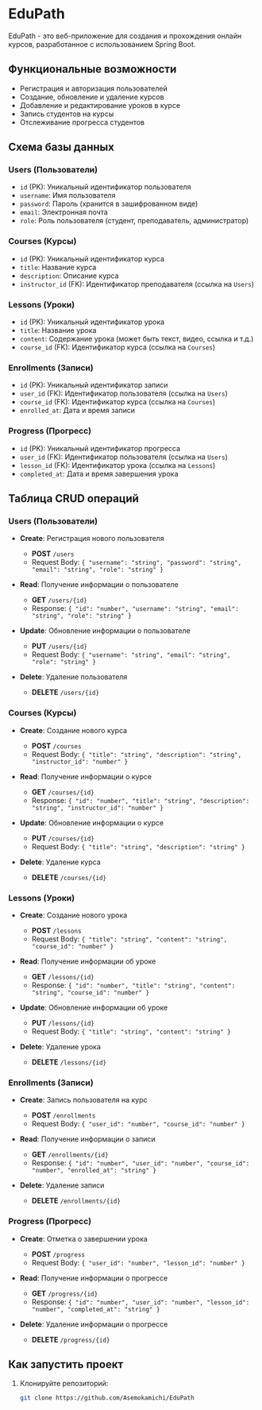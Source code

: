 # EduPath

EduPath - это веб-приложение для создания и прохождения онлайн курсов, разработанное с использованием Spring Boot.

## Функциональные возможности

- Регистрация и авторизация пользователей
- Создание, обновление и удаление курсов
- Добавление и редактирование уроков в курсе
- Запись студентов на курсы
- Отслеживание прогресса студентов

## Схема базы данных

### Users (Пользователи)

- `id` (PK): Уникальный идентификатор пользователя
- `username`: Имя пользователя
- `password`: Пароль (хранится в зашифрованном виде)
- `email`: Электронная почта
- `role`: Роль пользователя (студент, преподаватель, администратор)

### Courses (Курсы)

- `id` (PK): Уникальный идентификатор курса
- `title`: Название курса
- `description`: Описание курса
- `instructor_id` (FK): Идентификатор преподавателя (ссылка на `Users`)

### Lessons (Уроки)

- `id` (PK): Уникальный идентификатор урока
- `title`: Название урока
- `content`: Содержание урока (может быть текст, видео, ссылка и т.д.)
- `course_id` (FK): Идентификатор курса (ссылка на `Courses`)

### Enrollments (Записи)

- `id` (PK): Уникальный идентификатор записи
- `user_id` (FK): Идентификатор пользователя (ссылка на `Users`)
- `course_id` (FK): Идентификатор курса (ссылка на `Courses`)
- `enrolled_at`: Дата и время записи

### Progress (Прогресс)

- `id` (PK): Уникальный идентификатор прогресса
- `user_id` (FK): Идентификатор пользователя (ссылка на `Users`)
- `lesson_id` (FK): Идентификатор урока (ссылка на `Lessons`)
- `completed_at`: Дата и время завершения урока

## Таблица CRUD операций

### Users (Пользователи)

- **Create**: Регистрация нового пользователя
    - **POST** `/users`
    - Request Body: `{ "username": "string", "password": "string", "email": "string", "role": "string" }`

- **Read**: Получение информации о пользователе
    - **GET** `/users/{id}`
    - Response: `{ "id": "number", "username": "string", "email": "string", "role": "string" }`

- **Update**: Обновление информации о пользователе
    - **PUT** `/users/{id}`
    - Request Body: `{ "username": "string", "email": "string", "role": "string" }`

- **Delete**: Удаление пользователя
    - **DELETE** `/users/{id}`

### Courses (Курсы)

- **Create**: Создание нового курса
    - **POST** `/courses`
    - Request Body: `{ "title": "string", "description": "string", "instructor_id": "number" }`

- **Read**: Получение информации о курсе
    - **GET** `/courses/{id}`
    - Response: `{ "id": "number", "title": "string", "description": "string", "instructor_id": "number" }`

- **Update**: Обновление информации о курсе
    - **PUT** `/courses/{id}`
    - Request Body: `{ "title": "string", "description": "string" }`

- **Delete**: Удаление курса
    - **DELETE** `/courses/{id}`

### Lessons (Уроки)

- **Create**: Создание нового урока
    - **POST** `/lessons`
    - Request Body: `{ "title": "string", "content": "string", "course_id": "number" }`

- **Read**: Получение информации об уроке
    - **GET** `/lessons/{id}`
    - Response: `{ "id": "number", "title": "string", "content": "string", "course_id": "number" }`

- **Update**: Обновление информации об уроке
    - **PUT** `/lessons/{id}`
    - Request Body: `{ "title": "string", "content": "string" }`

- **Delete**: Удаление урока
    - **DELETE** `/lessons/{id}`

### Enrollments (Записи)

- **Create**: Запись пользователя на курс
    - **POST** `/enrollments`
    - Request Body: `{ "user_id": "number", "course_id": "number" }`

- **Read**: Получение информации о записи
    - **GET** `/enrollments/{id}`
    - Response: `{ "id": "number", "user_id": "number", "course_id": "number", "enrolled_at": "string" }`

- **Delete**: Удаление записи
    - **DELETE** `/enrollments/{id}`

### Progress (Прогресс)

- **Create**: Отметка о завершении урока
    - **POST** `/progress`
    - Request Body: `{ "user_id": "number", "lesson_id": "number" }`

- **Read**: Получение информации о прогрессе
    - **GET** `/progress/{id}`
    - Response: `{ "id": "number", "user_id": "number", "lesson_id": "number", "completed_at": "string" }`

- **Delete**: Удаление информации о прогрессе
    - **DELETE** `/progress/{id}`

## Как запустить проект

1. Клонируйте репозиторий:
   ```bash
   git clone https://github.com/Asemokamichi/EduPath
